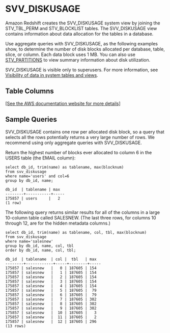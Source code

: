 # SVV\_DISKUSAGE<a name="r_SVV_DISKUSAGE"></a>

Amazon Redshift creates the SVV\_DISKUSAGE system view by joining the STV\_TBL\_PERM and STV\_BLOCKLIST tables\. The SVV\_DISKUSAGE view contains information about data allocation for the tables in a database\.

Use aggregate queries with SVV\_DISKUSAGE, as the following examples show, to determine the number of disk blocks allocated per database, table, slice, or column\. Each data block uses 1 MB\. You can also use [STV\_PARTITIONS](r_STV_PARTITIONS.md) to view summary information about disk utilization\.

SVV\_DISKUSAGE is visible only to superusers\. For more information, see [Visibility of data in system tables and views](c_visibility-of-data.md)\.

## Table Columns<a name="r_SVV_DISKUSAGE-table-rows"></a>

[\[See the AWS documentation website for more details\]](http://docs.aws.amazon.com/redshift/latest/dg/r_SVV_DISKUSAGE.html)

## Sample Queries<a name="r_SVV_DISKUSAGE-sample-queries"></a>

SVV\_DISKUSAGE contains one row per allocated disk block, so a query that selects all the rows potentially returns a very large number of rows\. We recommend using only aggregate queries with SVV\_DISKUSAGE\.

Return the highest number of blocks ever allocated to column 6 in the USERS table \(the EMAIL column\):

```
select db_id, trim(name) as tablename, max(blocknum)
from svv_diskusage
where name='users' and col=6
group by db_id, name;

db_id  | tablename | max
--------+-----------+-----
175857 | users     |   2
(1 row)
```

The following query returns similar results for all of the columns in a large 10\-column table called SALESNEW\. \(The last three rows, for columns 10 through 12, are for the hidden metadata columns\.\) 

```
select db_id, trim(name) as tablename, col, tbl, max(blocknum)
from svv_diskusage
where name='salesnew'
group by db_id, name, col, tbl
order by db_id, name, col, tbl;

db_id  | tablename  | col |  tbl   | max
--------+------------+-----+--------+-----
175857 | salesnew   |   0 | 187605 | 154
175857 | salesnew   |   1 | 187605 | 154
175857 | salesnew   |   2 | 187605 | 154
175857 | salesnew   |   3 | 187605 | 154
175857 | salesnew   |   4 | 187605 | 154
175857 | salesnew   |   5 | 187605 |  79
175857 | salesnew   |   6 | 187605 |  79
175857 | salesnew   |   7 | 187605 | 302
175857 | salesnew   |   8 | 187605 | 302
175857 | salesnew   |   9 | 187605 | 302
175857 | salesnew   |  10 | 187605 |   3
175857 | salesnew   |  11 | 187605 |   2
175857 | salesnew   |  12 | 187605 | 296
(13 rows)
```